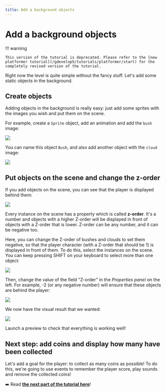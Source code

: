 ```yaml
---
title: Add a background objects
---
```

# Add a background objects

!!! warning

    This version of the tutorial is deprecated. Please refer to the [new platformer tutorial](/gdevelop5/tutorials/platformer/start) for the completely revised version of the tutorial.

Right now the level is quite simple without the fancy stuff. Let's add some static objects in the background.

## Create objects

Adding objects in the background is really easy: just add some sprites with the images you wish and put them on the scene.

For example, create a `Sprite` object, add an animation and add the `bush` image:

![](/gdevelop5/tutorials/platform-game/screen_shot_2017-09-27_at_22.45.14.png)

You can name this object `Bush`, and also add another object with the `cloud` image:

![](/gdevelop5/tutorials/platform-game/screen_shot_2017-09-27_at_22.46.01.png)

## Put objects on the scene and change the z-order

If you add objects on the scene, you can see that the player is displayed behind them:

![](/gdevelop5/tutorials/platform-game/screen_shot_2017-09-27_at_22.52.10.png)

Every instance on the scene has a property which is called **z-order**. It's a number and objects with a higher Z-order will be displayed in front of objects with a Z-order that is lower. Z-order can be any number, and it can be negative too.

Here, you can change the Z-order of bushes and clouds to set them negative, so that the player character (with a Z-order that should be 1) is displayed in front of them. To do this, select the instances on the scene. You can keep pressing SHIFT on your keyboard to select more than one object:

![](/gdevelop5/tutorials/platform-game/screen_shot_2017-09-27_at_22.59.47.png)

Then, change the value of the field "Z-order" in the *Properties panel* on the left. For example, -2 (or any negative number) will ensure that these objects are behind the player:

![](/gdevelop5/tutorials/platform-game/screen_shot_2017-09-27_at_23.00.40.png)

We now have the visual result that we wanted:

![](/gdevelop5/tutorials/platform-game/screen_shot_2017-09-27_at_23.01.44.png)

Launch a preview to check that everything is working well!

## Next step: add coins and display how many have been collected

Let's add a goal for the player: to collect as many coins as possible! To do this, we're going to use events to remember the player score, play sounds and remove the collected coins!

➡️ Read **[the next part of the tutorial here](/gdevelop5/tutorials/platform-game/5-add-coins-and-number-of-collected-coins)**! 